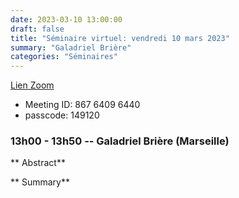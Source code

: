 ```yaml
---
date: 2023-03-10 13:00:00
draft: false
title: "Séminaire virtuel: vendredi 10 mars 2023"
summary: "Galadriel Brière"
categories: "Séminaires"
---
```



[Lien Zoom](https://u-bordeaux-fr.zoom.us/j/86764096440?pwd=b01qOG04RTMvRWNOVHBYR1ZIbkVaUT09)
* Meeting ID: 867 6409 6440
* passcode: 149120 


### 13h00 - 13h50 -- Galadriel Brière (Marseille)

** Abstract**

** Summary**
